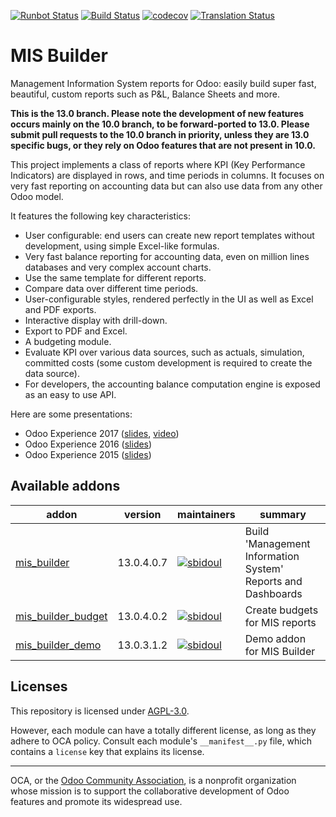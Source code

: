 [![Runbot Status](https://runbot.odoo-community.org/runbot/badge/flat/248/13.0.svg)](https://runbot.odoo-community.org/runbot/repo/github-com-oca-mis-builder-248)
[![Build Status](https://travis-ci.com/OCA/mis-builder.svg?branch=13.0)](https://travis-ci.com/OCA/mis-builder)
[![codecov](https://codecov.io/gh/OCA/mis-builder/branch/13.0/graph/badge.svg)](https://codecov.io/gh/OCA/mis-builder)
[![Translation Status](https://translation.odoo-community.org/widgets/mis-builder-13-0/-/svg-badge.svg)](https://translation.odoo-community.org/engage/mis-builder-13-0/?utm_source=widget)

<!-- /!\ do not modify above this line -->

# MIS Builder

Management Information System reports for Odoo: easily build super fast,
beautiful, custom reports such as P&L, Balance Sheets and more.

**This is the 13.0 branch. Please note the development of new features occurs mainly on
the 10.0 branch, to be forward-ported to 13.0. Please submit pull requests to the 10.0
branch in priority, unless they are 13.0 specific bugs, or they rely on
Odoo features that are not present in 10.0.**

This project implements a class of reports where KPI (Key Performance Indicators)
are displayed in rows, and time periods in columns. It focuses on very fast reporting
on accounting data but can also use data from any other Odoo model.

It features the following key characteristics:

- User configurable: end users can create new report templates without development,
  using simple Excel-like formulas.
- Very fast balance reporting for accounting data, even on million lines databases
  and very complex account charts.
- Use the same template for different reports.
- Compare data over different time periods.
- User-configurable styles, rendered perfectly in the UI as well as Excel and PDF exports.
- Interactive display with drill-down.
- Export to PDF and Excel.
- A budgeting module.
- Evaluate KPI over various data sources, such as actuals, simulation, committed costs
  (some custom development is required to create the data source).
- For developers, the accounting balance computation engine is exposed as an easy
  to use API.

Here are some presentations:

- Odoo Experience 2017 ([slides](https://www.slideshare.net/acsone/budget-control-with-misbuilder-3-2017), [video](https://youtu.be/0PpxGAf2l-0))
- Odoo Experience 2016 ([slides](https://www.slideshare.net/acsone/misbuilder-2016))
- Odoo Experience 2015 ([slides](https://www.slideshare.net/acsone/misbuilder))

<!-- /!\ do not modify below this line -->

<!-- prettier-ignore-start -->

[//]: # (addons)

Available addons
----------------
addon | version | maintainers | summary
--- | --- | --- | ---
[mis_builder](mis_builder/) | 13.0.4.0.7 | [![sbidoul](https://github.com/sbidoul.png?size=30px)](https://github.com/sbidoul) | Build 'Management Information System' Reports and Dashboards
[mis_builder_budget](mis_builder_budget/) | 13.0.4.0.2 | [![sbidoul](https://github.com/sbidoul.png?size=30px)](https://github.com/sbidoul) | Create budgets for MIS reports
[mis_builder_demo](mis_builder_demo/) | 13.0.3.1.2 | [![sbidoul](https://github.com/sbidoul.png?size=30px)](https://github.com/sbidoul) | Demo addon for MIS Builder

[//]: # (end addons)

<!-- prettier-ignore-end -->

## Licenses

This repository is licensed under [AGPL-3.0](LICENSE).

However, each module can have a totally different license, as long as they adhere to OCA
policy. Consult each module's `__manifest__.py` file, which contains a `license` key
that explains its license.

----

OCA, or the [Odoo Community Association](http://odoo-community.org/), is a nonprofit
organization whose mission is to support the collaborative development of Odoo features
and promote its widespread use.

